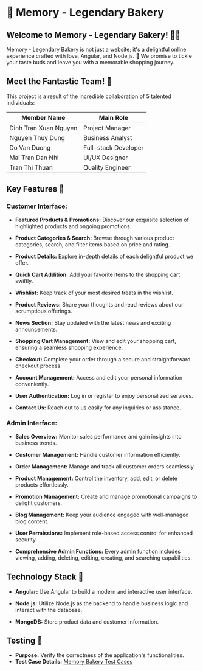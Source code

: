 # 🍰 Memory - Legendary Bakery 

## Welcome to Memory - Legendary Bakery! 🌈🎉

Memory - Legendary Bakery is not just a website; it's a delightful online experience crafted with love, Angular, and Node.js. 🚀 We promise to tickle your taste buds and leave you with a memorable shopping journey.

## Meet the Fantastic Team! 🌟

This project is a result of the incredible collaboration of 5 talented individuals:

| Member Name              | Main Role             |
|--------------------------|-----------------------|
| Dinh Tran Xuan Nguyen    | Project Manager       |
| Nguyen Thuy Dung         | Business Analyst      |
| Do Van Duong             | Full-stack Developer  |
| Mai Tran Dan Nhi         | UI/UX Designer        |
| Tran Thi Thuan           | Quality Engineer      |

## Key Features 🌟


### Customer Interface:

- **Featured Products & Promotions:**
  Discover our exquisite selection of highlighted products and ongoing promotions.

- **Product Categories & Search:**
  Browse through various product categories, search, and filter items based on price and rating.

- **Product Details:**
  Explore in-depth details of each delightful product we offer.

- **Quick Cart Addition:**
  Add your favorite items to the shopping cart swiftly.

- **Wishlist:**
  Keep track of your most desired treats in the wishlist.

- **Product Reviews:**
  Share your thoughts and read reviews about our scrumptious offerings.

- **News Section:**
  Stay updated with the latest news and exciting announcements.

- **Shopping Cart Management:**
  View and edit your shopping cart, ensuring a seamless shopping experience.

- **Checkout:**
  Complete your order through a secure and straightforward checkout process.

- **Account Management:**
  Access and edit your personal information conveniently.

- **User Authentication:**
  Log in or register to enjoy personalized services.

- **Contact Us:**
  Reach out to us easily for any inquiries or assistance.

### Admin Interface:

- **Sales Overview:**
  Monitor sales performance and gain insights into business trends.

- **Customer Management:**
  Handle customer information efficiently.

- **Order Management:**
  Manage and track all customer orders seamlessly.

- **Product Management:**
  Control the inventory, add, edit, or delete products effortlessly.

- **Promotion Management:**
  Create and manage promotional campaigns to delight customers.

- **Blog Management:**
  Keep your audience engaged with well-managed blog content.

- **User Permissions:**
  Implement role-based access control for enhanced security.

- **Comprehensive Admin Functions:**
  Every admin function includes viewing, adding, deleting, editing, creating, and searching capabilities.

## Technology Stack 🚀

- **Angular:** Use Angular to build a modern and interactive user interface.

- **Node.js:** Utilize Node.js as the backend to handle business logic and interact with the database.

- **MongoDB:** Store product data and customer information.

## Testing 🌟

- **Purpose:** Verify the correctness of the application's functionalities.
- **Test Case Details:** [Memory Bakery Test Cases](https://docs.google.com/spreadsheets/d/1Y4IUFWEu5qElE72NTBjbkKHqV2wk8lWZ8nI66ZgIbUs/edit?usp=sharing)

